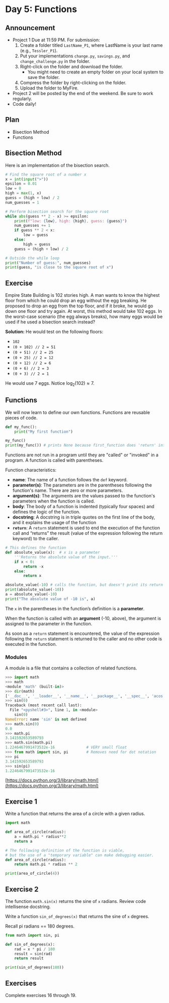 # Day 5: Functions

## Announcement

- Project 1 Due at 11:59 PM. For submission:
    1. Create a folder titled `LastName_P1`, where LastName is your last name (e.g., `Tessler_P1`).
    2. Put your implementations `change.py`, `savings.py`, and `change_challenge.py` in the folder.
    3. Right-click on the folder and download the folder.
        - You might need to create an empty folder on your local system to save the folder.
    4. Compress the folder by right-clicking on the folder.
    5. Upload the folder to MyFire.
- Project 2 will be posted by the end of the weekend. Be sure to work regularly.
- Code daily!

## Plan

- Bisection Method
- Functions

## Bisection Method

Here is an implementation of the bisection search.

```python
# Find the square root of a number x
x = int(input(">"))
epsilon = 0.01
low = 0
high = max(1, x)
guess = (high + low) / 2
num_guesses = 1

# Perform bisection search for the square root
while abs(guess ** 2 - x) >= epsilon:
    print(f"low: {low}, high: {high}, guess: {guess}")
    num_guesses += 1
    if guess ** 2 < x:
        low = guess
    else:
        high = guess
    guess = (high + low) / 2

# Outside the while loop
print("Number of guess:", num_guesses)
print(guess, "is close to the square root of x")
```

## Exercise

Empire State Building is 102 stories high. A man wants to know the highest floor from which he could drop an egg without the egg breaking. He proposed to drop an egg from the top floor, and if it broke, he would go down one floor and try again. At worst, this method would take 102 eggs. In the worst-case scenario (the egg always breaks), how many eggs would be used if he used a bisection search instead?

**Solution:** He would test on the following floors:

- `102`
- `(0 + 102) // 2 = 51`
- `(0 + 51) // 2 = 25`
- `(0 + 25) // 2 = 12`
- `(0 + 12) // 2 = 6`
- `(0 + 6) // 2 = 3`
- `(0 + 3) // 2 = 1`

He would use 7 eggs. Notice $\log_2(102) \approx 7$.

## Functions

We will now learn to define our own functions. Functions are reusable pieces of code.

```python
def my_func():
    print("My first function")

my_func()
print(my_func()) # prints None because first_function does 'return' information
```

Functions are not run in a program until they are "called" or "invoked" in a program. A function is called with parentheses.

Function characteristics:

- **name**: The name of a function follows the `def` keyword.
- **parameter(s)**: The parameters are in the parentheses following the function's name. There are zero or more parameters.
- **argument(s)**: The arguments are the values passed to the function's parameters when the function is called.
- **body**: The body of a function is indented (typically four spaces) and defines the logic of the function.
- **docstring**: A docstring is in triple quotes on the first line of the body, and it explains the usage of the function
- **`return`**: A `return` statement is used to end the execution of the function call and “returns” the result (value of the expression following the return keyword) to the caller.

```python
# This defines the function
def absolute_value(x):  # x is a parameter
    '''Returns the absolute value of the input.'''
    if x < 0:
        return -x
    else:
        return x

absolute_value(-10) # calls the function, but doesn't print its return value
print(absolute_value(-10))
a = absolute_value(-10)
print("The absolute value of -10 is", a)
```

The `x` in the parentheses in the function’s definition is a **parameter**.

When the function is called with an **argument** (-10, above), the argument is assigned to the parameter in the function.

As soon as a `return` statement is encountered, the value of the expression following the `return` statement is returned to the caller and no other code is executed in the function.

### Modules

A module is a file that contains a collection of related functions.

``` python
>>> import math
>>> math
<module 'math' (built-in)>
>>> dir(math)
['__doc__', '__loader__', '__name__', '__package__', '__spec__', 'acos', 'acosh', 'asin', 'asinh', 'atan', 'atan2', 'atanh', 'ceil', 'copysign', 'cos', 'cosh', 'degrees', 'e', 'erf', 'erfc', 'exp', 'expm1', 'fabs', 'factorial', 'floor', 'fmod', 'frexp', 'fsum', 'gamma', 'gcd', 'hypot', 'inf', 'isclose', 'isfinite', 'isinf', 'isnan', 'ldexp', 'lgamma', 'log', 'log10', 'log1p', 'log2', 'modf', 'nan', 'pi', 'pow', 'radians', 'remainder', 'sin', 'sinh', 'sqrt', 'tan', 'tanh', 'tau', 'trunc']
>>> sin(0)
Traceback (most recent call last):
  File "<pyshell#3>", line 1, in <module>
    sin(0)
NameError: name 'sin' is not defined
>>> math.sin(0)
0.0
>>> math.pi
3.141592653589793
>>> math.sin(math.pi)
1.2246467991473532e-16              # VERY small float
>>> from math import sin, pi        # Removes need for dot notation
>>> pi
3.141592653589793
>>> sin(pi)
1.2246467991473532e-16
```

[https://docs.python.org/3/library/math.html](https://docs.python.org/3/library/math.html)

## Exercise 1

Write a function that returns the area of a circle with a given radius.

``` python
import math

def area_of_circle(radius):
    a = math.pi * radius**2
    return a

# The following definition of the function is viable,
# but the use of a "temporary variable" can make debugging easier.
def area_of_circle(radius):
    return math.pi * radius ** 2

print(area_of_circle(4))
```

## Exercise 2

The function `math.sin(x)` returns the sine of `x` radians. Review code intellisense docstring.

Write a function `sin_of_degrees(x)` that returns the sine of `x` degrees.

Recall pi radians == 180 degrees.

``` python
from math import sin, pi

def sin_of_degrees(x):
    rad = x * pi / 180 
    result = sin(rad)
    return result

print(sin_of_degrees(180))
```

## Exercises

Complete exercises 16 through 19.
